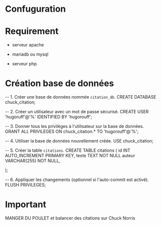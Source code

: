 # Confuguration

<h1>Requirement</h1>

* serveur apache

* mariadb ou mysql

* serveur php

<h1>Création base de données</h1>

-- 1. Créer une base de données nommée `citation_db`.
CREATE DATABASE chuck_citation;

-- 2. Créer un utilisateur avec un mot de passe sécurisé.
CREATE USER 'hugoruff'@'%' IDENTIFIED BY 'hugorouff';

-- 3. Donner tous les privilèges à l'utilisateur sur la base de données.
GRANT ALL PRIVILEGES ON chuck_citation.* TO 'hugorouff'@'%';

-- 4. Utiliser la base de données nouvellement créée.
USE chuck_citation;

-- 5. Créer la table `citations`.
CREATE TABLE citations (
    id INT AUTO_INCREMENT PRIMARY KEY,
    texte TEXT NOT NULL
    auteur VARCHAR(255) NOT NULL,
    
);

-- 6. Appliquer les changements (optionnel si l'auto-commit est activé).
FLUSH PRIVILEGES;

<h1>Important</h1>

MANGER DU POULET et balancer des citations sur Chuck Norris